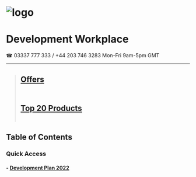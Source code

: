 # ![logo](https://goodhealthnaturally.com/img/logo-1637795175.jpg)<br>
# Development Workplace<br>
☎ 03337 777 333 / +44 203 746 3283  Mon-Fri 9am-5pm GMT<br><hr>
> ## [Offers](https://goodhealthnaturally.com/223-offers)<br><br>
> ## [Top 20 Products](https://goodhealthnaturally.com/215-top-20-products)<br><br>
## Table of Contents
### Quick Access
#### - [Development Plan 2022](https://github.com/orgs/good-health-naturally-workplace1/projects/1)
